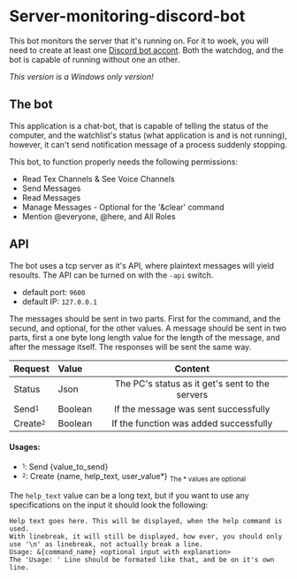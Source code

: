 # Server-monitoring-discord-bot

This bot monitors the server that it's running on.
For it to woek, you will need to create at least one [Discord bot accont](https://discordapp.com/developers/applications/).
Both the watchdog, and the bot is capable of running without one an other.

*This version is a Windows only version!*

## The bot

This application is a chat-bot, that is capable of telling the status of the computer, and the watchlist's status (what application is and is not running), however, it can't send notification message of a process suddenly stopping.

This bot, to function properly needs the following permissions:

* Read Tex Channels & See Voice Channels
* Send Messages
* Read Messages
* Manage Messages - Optional for the '&clear' command
* Mention @everyone, @here, and All Roles

## API

The bot uses a tcp server as it's API, where plaintext messages will yield resoults. 
The API can be turned on with the `-api` switch.
 -  default port: `9600`
 -  default IP: `127.0.0.1`

The messages should be sent in two parts. First for the command, and the secund, and optional, for the other values. A message should be sent in two parts, first a one byte long length value for the length of the message, and after the message itself. The responses will be sent the same way.

|Request                       |Value  |Content                                        |
|:-----------------------------|:------|:---------------------------------------------:|
|Status                        |Json   |The PC's status as it get's sent to the servers|
|Send<sup><sub>1</sub></sup>   |Boolean|If the message was sent successfully           |
|Create<sup><sub>2</sub></sup> |Boolean|If the function was added successfully         |

#### Usages:
 -  <sup><sub>1</sub></sup>: Send {value_to_send}
 -  <sup><sub>2</sub></sup>: Create {name, help_text, user_value*}
<sub>The * values are optional</sub>

The `help_text` value can be a long text, but if you want to use any specifications on the input it should look the following:
```
Help text goes here. This will be displayed, when the help command is used.
With linebreak, it will still be displayed, how ever, you should only use '\n' as linebreak, not actually break a line.
Usage: &{command_name} <optional input with explanation>
The 'Usage: ' Line should be formated like that, and be on it's own line.
```